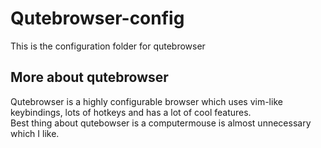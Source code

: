 # Qutebrowser-config
This is the configuration folder for qutebrowser
## More about qutebrowser
Qutebrowser is a highly configurable browser which uses vim-like keybindings, lots of hotkeys and has a lot of cool features.  
Best thing about qutebowser is a computermouse is almost unnecessary which I like.
